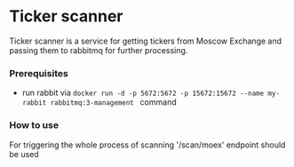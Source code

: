 # Ticker scanner
Ticker scanner is a service for getting tickers from Moscow Exchange and passing them to rabbitmq for further processing.

### Prerequisites
* run rabbit via `docker run -d -p 5672:5672 -p 15672:15672 --name my-rabbit rabbitmq:3-management
  ` command
### How to use
For triggering the whole process of scanning '/scan/moex' endpoint should be used